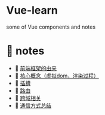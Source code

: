 <!--
 * @Author: luoxi
 * @LastEditTime: 2022-01-30 00:20:08
 * @LastEditors: your name
 * @Description: 
-->
# Vue-learn
some of Vue components and notes

# 📘 notes

- 📖 [前端框架的由来](./notes/前端框架的由来.md)  
- 📖 [核心概念（虚拟dom，渲染过程）](./notes/核心概念.md)  
- 📖 [插槽](./notes/插槽.md)  
- 📖 [路由](./notes/路由.md)  
- 📖 [跨域相关](./notes/跨域相关.md)  
- 📖 [通信方式总结](./notes/通信方式总结.md)  